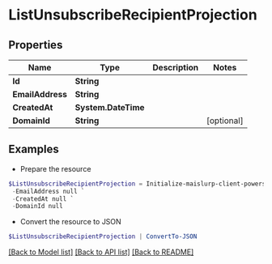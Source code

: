 # ListUnsubscribeRecipientProjection
## Properties

Name | Type | Description | Notes
------------ | ------------- | ------------- | -------------
**Id** | **String** |  | 
**EmailAddress** | **String** |  | 
**CreatedAt** | **System.DateTime** |  | 
**DomainId** | **String** |  | [optional] 

## Examples

- Prepare the resource
```powershell
$ListUnsubscribeRecipientProjection = Initialize-maislurp-client-powershellListUnsubscribeRecipientProjection  -Id null `
 -EmailAddress null `
 -CreatedAt null `
 -DomainId null
```

- Convert the resource to JSON
```powershell
$ListUnsubscribeRecipientProjection | ConvertTo-JSON
```

[[Back to Model list]](../README#documentation-for-models) [[Back to API list]](../README#documentation-for-api-endpoints) [[Back to README]](../README)


